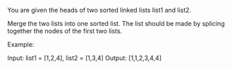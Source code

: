 You are given the heads of two sorted linked lists list1 and list2.

Merge the two lists into one sorted list. The list should be made by splicing together the nodes of the first two lists.

Example:

Input: list1 = [1,2,4], list2 = [1,3,4]
Output: [1,1,2,3,4,4]